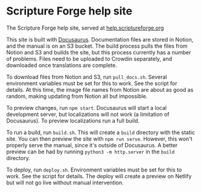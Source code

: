 # Scripture Forge help site

The Scripture Forge help site, served at [help.scriptureforge.org](https://help.scriptureforge.org)

This site is built with [Docusaurus](https://docusaurus.io/). Documentation files are stored in Notion, and the manual is on an S3 bucket. The build process pulls the files from Notion and S3 and builds the site, but this process currently has a number of problems. Files need to be uploaded to Crowdin separately, and downloaded once translations are complete.

To download files from Notion and S3, run `pull_docs.sh`. Several environment variables must be set for this to work. See the script for details. At this time, the image file names from Notion are about as good as random, making updating from Notion all but impossible.

To preview changes, run `npm start`. Docusaurus will start a local development server, but localizations will not work (a limitation of Docusaurus). To preview localizations run a full build.

To run a build, run `build.sh`. This will create a `build` directory with the static site. You can then preview the site with `npm run serve`. However, this won't properly serve the manual, since it's outside of Docusaurus. A better preview can be had by running `python3 -m http.server` in the `build` directory.

To deploy, run `deploy.sh`. Environment variables must be set for this to work. See the script for details. The deploy will create a preview on Netlify but will not go live without manual intervention.